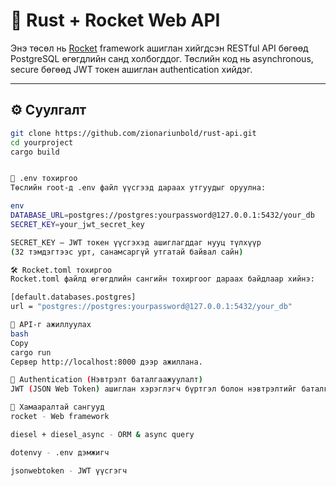 # 🚀 Rust + Rocket Web API

Энэ төсөл нь [Rocket](https://rocket.rs/) framework ашиглан хийгдсэн RESTful API бөгөөд PostgreSQL өгөгдлийн санд холбогддог. Төслийн код нь asynchronous, secure бөгөөд JWT токен ашиглан authentication хийдэг.

---

## ⚙️ Суулгалт

```bash
git clone https://github.com/zionariunbold/rust-api.git
cd yourproject
cargo build


📁 .env тохиргоо
Төслийн root-д .env файл үүсгээд дараах утгуудыг оруулна:

env
DATABASE_URL=postgres://postgres:yourpassword@127.0.0.1:5432/your_db
SECRET_KEY=your_jwt_secret_key

SECRET_KEY – JWT токен үүсгэхэд ашиглагддаг нууц түлхүүр
(32 тэмдэгтээс урт, санамсаргүй утгатай байвал сайн)

🛠 Rocket.toml тохиргоо
Rocket.toml файлд өгөгдлийн сангийн тохиргоог дараах байдлаар хийнэ:

[default.databases.postgres]
url = "postgres://postgres:yourpassword@127.0.0.1:5432/your_db"

🚀 API-г ажиллуулах
bash
Copy
cargo run
Сервер http://localhost:8000 дээр ажиллана.

🔐 Authentication (Нэвтрэлт баталгаажуулалт)
JWT (JSON Web Token) ашиглан хэрэглэгч бүртгэл болон нэвтрэлтийг баталгаажуулдаг. Нууц түлхүүр нь .env файлаас авна.

🧾 Хамааралтай сангууд
rocket - Web framework

diesel + diesel_async - ORM & async query

dotenvy - .env дэмжигч

jsonwebtoken - JWT үүсгэгч
